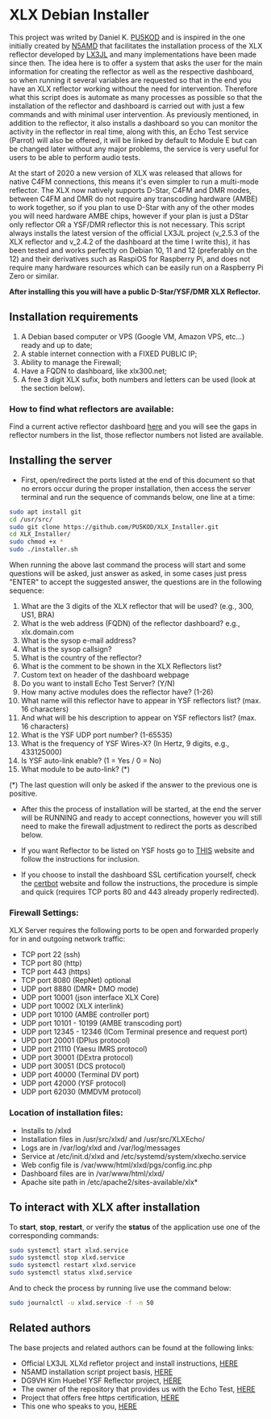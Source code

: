 # XLX Debian Installer
This project was writed by Daniel K. [PU5KOD](https://www.qrz.com/db/PU5KOD) and is inspired in the one initially created by [N5AMD](https://github.com/n5amd/xlxd-debian-installer) that facilitates the installation process of the XLX reflector developed by [LX3JL](https://github.com/LX3JL/xlxd) and many implementations have been made since then. The idea here is to offer a system that asks the user for the main information for creating the reflector as well as the respective dashboard, so when running it several variables are requested so that in the end you have an XLX reflector working without the need for intervention. Therefore what this script does is automate as many processes as possible so that the installation of the reflector and dashboard is carried out with just a few commands and with minimal user intervention. As previously mentioned, in addition to the reflector, it also installs a dashboard so you can monitor the activity in the reflector in real time, along with this, an Echo Test service (Parrot) will also be offered, it will be linked by default to Module E but can be changed later without any major problems, the service is very useful for users to be able to perform audio tests.

At the start of 2020 a new version of XLX was released that allows for native C4FM connections, this means it's even simpler to run a multi-mode reflector. The XLX now natively supports D-Star, C4FM and DMR modes, between C4FM and DMR do not require any transcoding hardware (AMBE) to work together, so if you plan to use D-Star with any of the other modes you will need hardware AMBE chips, however if your plan is just a DStar only reflector OR a YSF/DMR reflector this is not necessary.
This script always installs the latest version of the official LX3JL project (v_2.5.3 of the XLX reflector and v_2.4.2 of the dashboard at the time I write this), it has been tested and works perfectly on Debian 10, 11 and 12 (preferably on the 12) and their derivatives such as RaspiOS for Raspberry Pi, and does not require many hardware resources which can be easily run on a Raspberry Pi Zero or similar.

<b>After installing this you will have a public D-Star/YSF/DMR XLX Reflector.</b>

## Installation requirements
01.  A Debian based computer or VPS (Google VM, Amazon VPS, etc...) ready and up to date;
02.  A stable internet connection with a FIXED PUBLIC IP;
03.  Ability to manage the Firewall;
04.  Have a FQDN to dashboard, like xlx300.net;
05.  A free 3 digit XLX sufix, both numbers and letters can be used (look at the section below).

### How to find what reflectors are available:
Find a current active reflector dashboard [here](https://xlxbra.net/index.php?show=reflectors) and you will see the gaps in reflector numbers in the list, those reflector numbers not listed are available. 

## Installing the server
* First, open/redirect the ports listed at the end of this document so that no errors occur during the proper installation, then access the server terminal and run the sequence of commands below, one line at a time:
```sh
sudo apt install git
cd /usr/src/
sudo git clone https://github.com/PU5KOD/XLX_Installer.git
cd XLX_Installer/
sudo chmod +x *
sudo ./installer.sh
```
When running the above last command the process will start and some questions will be asked, just answer as asked, in some cases just press "ENTER" to accept the suggested answer, the questions are in the following sequence:
01. What are the 3 digits of the XLX reflector that will be used? (e.g., 300, US1, BRA)
02. What is the web address (FQDN) of the reflector dashboard? e.g., xlx.domain.com
03. What is the sysop e-mail address?
04. What is the sysop callsign?
05. What is the country of the reflector?
06. What is the comment to be shown in the XLX Reflectors list?
07. Custom text on header of the dashboard webpage
08. Do you want to install Echo Test Server? (Y/N)
09. How many active modules does the reflector have? (1-26)
10. What name will this reflector have to appear in YSF reflectors list? (max. 16 characters)
11. And what will be his description to appear on YSF reflectors list? (max. 16 characters)
12. What is the YSF UDP port number? (1-65535)
13. What is the frequency of YSF Wires-X? (In Hertz, 9 digits, e.g., 433125000)
14. Is YSF auto-link enable? (1 = Yes / 0 = No)
15. What module to be auto-link? (*)

(*) The last question will only be asked if the answer to the previous one is positive.

* After this the process of installation will be started, at the end the server will be RUNNING and ready to accept connections, however you will still need to make the firewall adjustment to redirect the ports as described below.

* If you want Reflector to be listed on YSF hosts go to [THIS](https://register.ysfreflector.de/register) website and follow the instructions for inclusion.

* If you choose to install the dashboard SSL certification yourself, check the [certbot](https://certbot.eff.org) website and follow the instructions, the procedure is simple and quick (requires TCP ports 80 and 443 already properly redirected).

### Firewall Settings:

XLX Server requires the following ports to be open and forwarded properly for in and outgoing network traffic:

* TCP port 22 (ssh)
* TCP port 80 (http)
* TCP port 443 (https)
* TCP port 8080 (RepNet) optional
* UDP port 8880 (DMR+ DMO mode)
* UDP port 10001 (json interface XLX Core)
* UDP port 10002 (XLX interlink)
* UDP port 10100 (AMBE controller port)
* UDP port 10101 - 10199 (AMBE transcoding port)
* UDP port 12345 - 12346 (ICom Terminal presence and request port)
* UPD port 20001 (DPlus protocol)
* UDP port 21110 (Yaesu IMRS protocol)
* UDP port 30001 (DExtra protocol)
* UDP port 30051 (DCS protocol)
* UDP port 40000 (Terminal DV port)
* UDP port 42000 (YSF protocol)
* UDP port 62030 (MMDVM protocol)

### Location of installation files:
 - Installs to /xlxd
 - Installation files in /usr/src/xlxd/ and /usr/src/XLXEcho/
 - Logs are in /var/log/xlxd and /var/log/messages
 - Service at /etc/init.d/xlxd and /etc/systemd/system/xlxecho.service
 - Web config file is /var/www/html/xlxd/pgs/config.inc.php
 - Dashboard files are in /var/www/html/xlxd/
 - Apache site path in /etc/apache2/sites-available/xlx*

## To interact with XLX after installation
To <b>start</b>, <b>stop</b>, <b>restart</b>, or verify the <b>status</b> of the application use one of the corresponding commands:
```sh
sudo systemctl start xlxd.service
sudo systemctl stop xlxd.service
sudo systemctl restart xlxd.service
sudo systemctl status xlxd.service
```
And to check the process by running live use the command below:
```sh
sudo journalctl -u xlxd.service -f -n 50
```

## Related authors
The base projects and related authors can be found at the following links:
- Official LX3JL XLXd refletor project and install instructions, [HERE](https://github.com/LX3JL/xlxd)
- N5AMD installation script project basis, [HERE](https://github.com/n5amd/xlxd-debian-installer)
- DG9VH  Kim Huebel YSF Reflector project, [HERE](https://register.ysfreflector.de/)
- The owner of the repository that provides us with the Echo Test, [HERE](https://github.com/narspt/XLXEcho)
- Project that offers free https certification, [HERE](https://certbot.eff.org/)
- This one who speaks to you, [HERE](https://www.qrz.com/db/PU5KOD)
